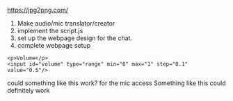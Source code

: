 https://jpg2png.com/


1. Make audio/mic translator/creator
2. implement the script.js
3. set up the webpage design for the chat.
4. complete webpage setup





<html><head><meta http-equiv="Content-Type" content="text/html; charset=ISO-8859-1">
<title>capture microphone audio into buffer</title>

<script type="text/javascript">


  var webaudio_tooling_obj = function () {

    var audioContext = new AudioContext();

    console.log("audio is starting up ...");

    var BUFF_SIZE = 16384;

    var audioInput = null,
        microphone_stream = null,
        gain_node = null,
        script_processor_node = null,
        script_processor_fft_node = null,
        analyserNode = null;

    if (!navigator.getUserMedia)
            navigator.getUserMedia = navigator.getUserMedia || navigator.webkitGetUserMedia ||
                          navigator.mozGetUserMedia || navigator.msGetUserMedia;

    if (navigator.getUserMedia){

        navigator.getUserMedia({audio:true}, 
          function(stream) {
              start_microphone(stream);
          },
          function(e) {
            alert('Error capturing audio.');
          }
        );

    } else { alert('getUserMedia not supported in this browser.'); }

    // ---

    function show_some_data(given_typed_array, num_row_to_display, label) {

        var size_buffer = given_typed_array.length;
        var index = 0;
        var max_index = num_row_to_display;

        console.log("__________ " + label);

        for (; index < max_index && index < size_buffer; index += 1) {

            console.log(given_typed_array[index]);
        }
    }

    function process_microphone_buffer(event) { // invoked by event loop

        var i, N, inp, microphone_output_buffer;

        microphone_output_buffer = event.inputBuffer.getChannelData(0); // just mono - 1 channel for now

        // microphone_output_buffer  <-- this buffer contains current gulp of data size BUFF_SIZE

        show_some_data(microphone_output_buffer, 5, "from getChannelData");
    }

    function start_microphone(stream){

      gain_node = audioContext.createGain();
      gain_node.connect( audioContext.destination );

      microphone_stream = audioContext.createMediaStreamSource(stream);
      microphone_stream.connect(gain_node); 

      script_processor_node = audioContext.createScriptProcessor(BUFF_SIZE, 1, 1);
      script_processor_node.onaudioprocess = process_microphone_buffer;

      microphone_stream.connect(script_processor_node);

      // --- enable volume control for output speakers

      document.getElementById('volume').addEventListener('change', function() {

          var curr_volume = this.value;
          gain_node.gain.value = curr_volume;

          console.log("curr_volume ", curr_volume);
      });

      // --- setup FFT

      script_processor_fft_node = audioContext.createScriptProcessor(2048, 1, 1);
      script_processor_fft_node.connect(gain_node);

      analyserNode = audioContext.createAnalyser();
      analyserNode.smoothingTimeConstant = 0;
      analyserNode.fftSize = 2048;

      microphone_stream.connect(analyserNode);

      analyserNode.connect(script_processor_fft_node);

      script_processor_fft_node.onaudioprocess = function() {

        // get the average for the first channel
        var array = new Uint8Array(analyserNode.frequencyBinCount);
        analyserNode.getByteFrequencyData(array);

        // draw the spectrogram
        if (microphone_stream.playbackState == microphone_stream.PLAYING_STATE) {

            show_some_data(array, 5, "from fft");
        }
      };
    }

  }(); //  webaudio_tooling_obj = function()



</script>

</head>
<body>

    <p>Volume</p>
    <input id="volume" type="range" min="0" max="1" step="0.1" value="0.5"/>

</body>
</html>


could something like this work? for the mic access
Something like this could definitely work
